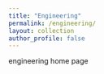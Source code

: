 ```yaml
---
title: "Engineering"
permalink: /engineering/
layout: collection
author_profile: false
---
```


engineering home page
